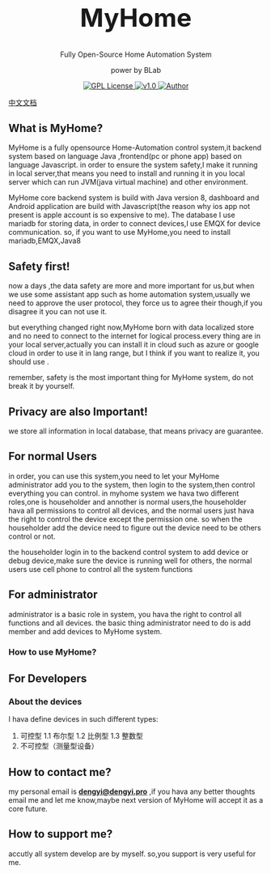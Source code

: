 <h1 align="center" style="font-size:50px;font-weight:bold">MyHome</h1>
<p align="center">Fully Open-Source Home Automation System</p>
<p align="center" style="font-size: 14px" >power by BLab</p>
<p align="center">
    <a href="https://github.com/">
        <img src="https://img.shields.io/badge/license-GPL-blue" alt="GPL License" />
    </a>
    <a href="">
        <img src="https://img.shields.io/badge/version-v1.0.0-green" alt="v1.0">
    </a> 
    <a href="https://github.com/BruceAKABear">
        <img src="https://img.shields.io/badge/author-Brue-blueviolet" alt="Author">
    </a>
</p>

[中文文档](./docs/README_ZH.md)

## What is MyHome?

MyHome is a fully opensource Home-Automation control system,it backend system based on language Java ,frontend(pc or
phone app) based on language Javascript.
in order to ensure the system safety,I make it running in local server,that means you need to install and running it in
you local server which can run JVM(java virtual machine) and other environment.

MyHome core backend system is build with Java version 8, dashboard and Android application are build with Javascript(the
reason why ios app not present is apple account is so expensive to me). The database I use mariadb for storing data, in
order to connect devices,I use EMQX for device communication.
so, if you want to use MyHome,you need to install mariadb,EMQX,Java8

## Safety first!

now a days ,the data safety are more and more important for us,but when we use some assistant app
such as home automation system,usually we need to approve the user protocol, they force us to agree
their though,if you disagree it you can not use it.

but everything changed right now,MyHome born with data localized store and no need to connect to the internet
for logical process.every thing are in your local server,actually you can install it in cloud such as azure
or google cloud in order to use it in lang range, but I think if you want to realize it, you should
use .

remember, safety is the most important thing for MyHome system, do not break it by yourself.

## Privacy are also Important!

we store all information in local database, that means privacy are guarantee.

## For normal Users

in order, you can use this system,you need to let your MyHome administrator add you to the system,
then login to the system,then control everything you can control.
in myhome system we hava two different roles,one is householder and annother is normal users,the householder hava all
permissions to control all devices,
and the normal users just hava the right to control the device except the permission one.
so when the householder add the device need to figure out the device need to be others control or not.

the householder login in to the backend control system to add device or debug device,make sure the device is running
well for others,
the normal users use cell phone to control all the system functions

## For administrator

administrator is a basic role in system, you hava the right to control all functions and all devices.
the basic thing administrator need to do is add member and add devices to MyHome system.

### How to use MyHome?

## For Developers

### About the devices

I hava define devices in such different types:

1. 可控型
   1.1 布尔型
   1.2 比例型
   1.3 整数型
2. 不可控型（测量型设备）

## How to contact me?

my personal email is **dengyi@dengyi.pro** ,if you hava any better thoughts email me and let me know,maybe next
version of MyHome will accept it as a core future.

## How to support me?

accutly all system develop are by myself. so,you support is very useful for me.

